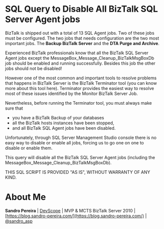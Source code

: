 # SQL Query to Disable All BizTalk SQL Server Agent jobs
BizTalk is shipped out with a total of 13 SQL Agent jobs. Two of these jobs must be configured. The two jobs that needs configuration are the two most important jobs. The **Backup BizTalk Server** and the **DTA Purge and Archive**.

Experienced BizTalk professionals know that all the BizTalk SQL Server Agent jobs except the MessageBox_Message_Cleanup_BizTalkMsgBoxDb job should be enabled and running successfully. Besides this job the other jobs should not be disabled!

However one of the most common and important tools to resolve problems that happens in BizTalk Server is the BizTalk Terminator tool (you can know more about this tool here). Terminator provides the easiest way to resolve most of these issues identified by the Monitor BizTalk Server Job.

Nevertheless, before running the Terminator tool, you must always make sure that
* you have a BizTalk Backup of your databases
* all the BizTalk hosts instances have been stopped,
* and all BizTalk SQL Agent jobs have been disabled.

Unfortunately, through SQL Server Management Studio console there is no easy way to disable or enable all jobs, forcing us to go one on one to disable or enable them.

This query will disable all the BizTalk SQL Server Agent jobs (including the MessageBox_Message_Cleanup_BizTalkMsgBoxDb).
 
THIS SQL SCRIPT IS PROVIDED "AS IS", WITHOUT WARRANTY OF ANY KIND.

# About Me
**Sandro Pereira** | [DevScope](http://www.devscope.net/) | MVP & MCTS BizTalk Server 2010 | [https://blog.sandro-pereira.com/](https://blog.sandro-pereira.com/) | [@sandro_asp](https://twitter.com/sandro_asp)